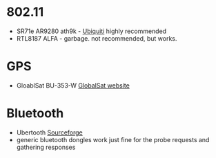# 802.11 #
  * SR71e AR9280 ath9k - <a href='http://wiki.ubnt.com/SR71e_upgrade' title='Ubiquiti website'>Ubiquiti</a> highly recommended
  * RTL8187 ALFA - garbage. not recommended, but works.

# GPS #
  * GloablSat BU-353-W <a href='http://www.usglobalsat.com/p-62-bu-353-w.aspx#images/product/large/62.jpg' title='US Globalsat Corporate'>GlobalSat website</a>

# Bluetooth #
  * Ubertooth <a href='http://ubertooth.sourceforge.net/' title='Official Ubertooth Site'>Sourceforge</a>
  * generic bluetooth dongles work just fine for the probe requests and gathering responses